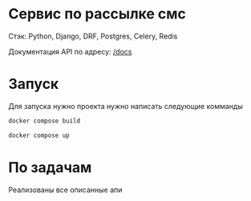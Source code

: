 # Сервис по рассылке смс

Стэк: Python, Django, DRF, Postgres, Celery, Redis

Документация API по адресу:  [/docs](/docs)


# Запуск
Для запуска нужно проекта нужно написать следующие комманды

```bash
docker compose build
```

```bash
docker compose up
```

# По задачам
Реализованы все описанные апи